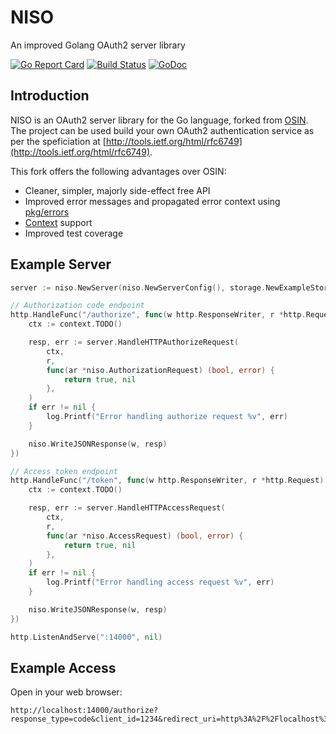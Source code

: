# NISO
An improved Golang OAuth2 server library

[![Go Report Card](https://goreportcard.com/badge/github.com/ains/niso)](https://goreportcard.com/report/github.com/ains/niso) [![Build Status](https://travis-ci.org/ains/niso.svg?branch=master)](https://travis-ci.org/ains/niso) [![GoDoc](https://godoc.org/github.com/ains/niso?status.svg)](https://godoc.org/github.com/ains/niso)

## Introduction

NISO is an OAuth2 server library for the Go language, forked from [OSIN](https://github.com/RangelReale/osin).
The project can be used build your own OAuth2 authentication service as per the speficiation at [http://tools.ietf.org/html/rfc6749](http://tools.ietf.org/html/rfc6749).

This fork offers the following advantages over OSIN:
* Cleaner, simpler, majorly side-effect free API
* Improved error messages and propagated error context using [pkg/errors](https://github.com/pkg/errors)
* [Context](https://golang.org/pkg/context/) support
* Improved test coverage

## Example Server

````go
server := niso.NewServer(niso.NewServerConfig(), storage.NewExampleStorage())

// Authorization code endpoint
http.HandleFunc("/authorize", func(w http.ResponseWriter, r *http.Request) {
    ctx := context.TODO()

    resp, err := server.HandleHTTPAuthorizeRequest(
        ctx,
        r,
        func(ar *niso.AuthorizationRequest) (bool, error) {
            return true, nil
        },
    )
    if err != nil {
        log.Printf("Error handling authorize request %v", err)
    }

    niso.WriteJSONResponse(w, resp)
})

// Access token endpoint
http.HandleFunc("/token", func(w http.ResponseWriter, r *http.Request) {
    ctx := context.TODO()

    resp, err := server.HandleHTTPAccessRequest(
        ctx,
        r,
        func(ar *niso.AccessRequest) (bool, error) {
            return true, nil
        },
    )
    if err != nil {
        log.Printf("Error handling access request %v", err)
    }

    niso.WriteJSONResponse(w, resp)
})

http.ListenAndServe(":14000", nil)
````

## Example Access

Open in your web browser:

````
http://localhost:14000/authorize?response_type=code&client_id=1234&redirect_uri=http%3A%2F%2Flocalhost%3A14000%2Fappauth%2Fcode
````

